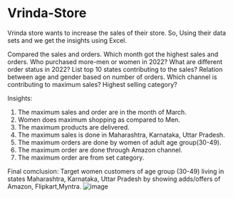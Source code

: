 # Vrinda-Store

Vrinda store wants to increase the sales of their store. So, Using their data sets and we get the insights using Excel.

Compared the sales and orders.
Which month got the highest sales and orders.
Who purchased more-men or women in 2022?
What are different order status in 2022?
List top 10 states contributing to the sales?
Relation between age and gender based on number of orders.
Which channel is contributing to maximum sales?
Highest selling category?

Insights:

1. The maximum sales and order are in the month of March.						
2. Women does maximum shopping as compared to Men.						
3. The maximum products are delivered.						
4. The maximum sales is done in Maharashtra, Karnataka, Uttar Pradesh.						
5. The maximum orders are done by women of adult age group(30-49).						
6. The maximum order are done through Amazon channel.						
7. The maximum order are from set category.						
						

Final comclusion:
Target women customers of age group (30-49) living in states Maharashtra, Karnataka, Uttar Pradesh by showing adds/offers of Amazon, Flipkart,Myntra.
![image](https://github.com/user-attachments/assets/9748ff4f-13bb-4512-b4fd-7ea20fc81106)

